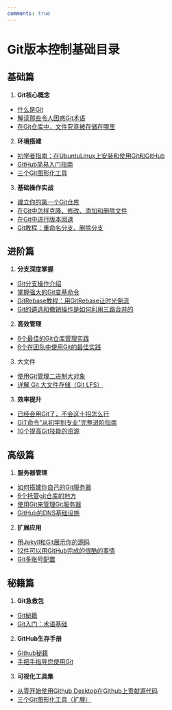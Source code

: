 ```yaml
---
comments: true
---
```


# Git版本控制基础目录

## 基础篇
1. **Git核心概念**
- [什么是Git](resource/software/Git/a1-what-is-git.md)
- [解读那些令人困惑Git术语](resource/software/Git/c2-confusing-git-terminology.md)
- [在Git仓库中，文件究竟被存储在哪里](resource/software/Git/c7-in-a-git-repository-where-do-your-files-live.md)

2. **环境搭建**
- [初学者指南：在UbuntuLinux上安装和使用Git和GitHub](resource/software/Git/d3-installing-and-using-git-and-github-on-ubuntu-linux-a-beginner-s-guide.md)
- [GitHub简易入门指南](resource/software/Git//d1-getting-started-with-github.md)
- [三个Git图形化工具](resource/software/Git/a5-3-graphical-tools-for-git.md)

3. **基础操作实战**
- [建立你的第一个Git仓库](resource/software/Git/a3-creating-your-first-git-repository.md)
- [在Git中怎样克隆、修改、添加和删除文件](resource/software/Git/d4-how-to-clone-modify-add-and-delete-files-in-git.md)
- [在Git中进行版本回退](resource/software/Git/a4-how-to-restore-older-file-versions-in-git.md)
- [Git教程：重命名分支、删除分支](resource/software/Git/b8-how-to-rename-a-branch-delete-a-branch-and-find-the-author-of-a-branch-in-git.md)

## 进阶篇
1. **分支深度掌握**
- [Git分支操作介绍](resource/software/Git/b3-a-guide-to-git-branching.md)
- [掌握强大的Git变基命令](resource/software/Git/b1-learn-git-3-commands-to-level-up-your-skill.md)
- [GitRebase教程：用GitRebase让时光倒流](resource/software/Git/b2-git-rebase-tutorial-going-back-in-time-with-git-rebase.md)
- [Git的遴选和撤销操作是如何利用三路合并的](resource/software/Git/b8-how-git-cherry-pick-and-revert-use-3-way-merge.md)

2. **高效管理**
- [6个最佳的Git仓库管理实践](resource/software/Git/c5-6-best-practices-for-managing-git-repos.md)
- [6个在团队中使用Git的最佳实践](resource/software/Git/c6-6-best-practices-for-teams-using-git.md)

3. 大文件

- [使用Git管理二进制大对象](resource/software/Git/a7-how-to-manage-binary-blobs-with-git.md)
- [详解 Git 大文件存储（Git LFS）](resource/software/Git/f2-git-lfs-details.md)

3. **效率提升**
- [已经会用Git了，不会这十招怎么行](resource/software/Git/c3-tips-to-push-your-git-skills-to-the-next-level.md)
- [GIT命令"从初学到专业"完整进阶指南](resource/software/Git/c4-complete-beginners-to-pro-guide-for-git-commands.md)
- [10个提高Git技能的资源](resource/software/Git/b6-10-resources-to-boost-your-git-skills.md)

## 高级篇
1. **服务器管理**
- [如何搭建你自己的Git服务器](resource/software/Git/a6-how-to-build-your-own-git-server.md)
- [6个托管git仓库的地方](resource/software/Git/d7-6-places-to-host-your-git-repository.md)
- [使用Git来管理Git服务器](resource/software/Git/d8-run-a-server-with-git.md)
- [GitHub的DNS基础设施](resource/software/Git/d6-dns-infrastructure-at-github.md)

2. **扩展应用**
- [用Jekyll和Git展示你的源码](resource/software/Git//d5-reveal-your-source-code-with-jinja2-and-git.md)
- [12件可以用GitHub完成的很酷的事情](resource/software/Git//d5-12-cool-things-you-can-do-with-github.md)
- [Git多账号配置](resource/software/Git/d8-run-a-server-with-git.md)

## 秘籍篇
1. **Git急救包**
- [Git秘籍](resource/software/Git/e1-git-cheat-sheet.md)
- [Git入门：术语基础](resource/software/Git/c1-getting-started-with-git-terminology.md)

2. **GitHub生存手册**
- [Github秘籍](resource/software/e2-github-cheat-sheet.md)
- [手把手指导您使用Git](resource/software/d2-a-step-by-step-guide-to-git.md)

3. **可视化工具集**
- [从零开始使用Github Desktop在Github上贡献源代码](resource/software/Git/e3-github-contribution.md)
- [三个Git图形化工具（扩展）](resource/software/Git/a5-3-graphical-tools-for-git.md)
